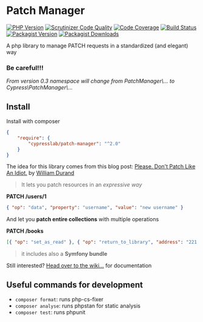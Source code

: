Patch Manager
=============
[![PHP Version](https://img.shields.io/packagist/php-v/cypresslab/patch-manager/dev-master)](https://packagist.org/packages/cypresslab/patch-manager)
[![Scrutinizer Code Quality](https://scrutinizer-ci.com/g/matteosister/patch-manager/badges/quality-score.png?b=master)](https://scrutinizer-ci.com/g/matteosister/patch-manager/?branch=master)
[![Code Coverage](https://scrutinizer-ci.com/g/matteosister/patch-manager/badges/coverage.png?b=master)](https://scrutinizer-ci.com/g/matteosister/patch-manager/?branch=master)
[![Build Status](https://img.shields.io/github/workflow/status/matteosister/patch-manager/Test)](https://github.com/matteosister/patch-manager/actions)
[![Packagist Version](https://img.shields.io/packagist/v/cypresslab/patch-manager)](https://packagist.org/packages/cypresslab/patch-manager)
[![Packagist Downloads](https://img.shields.io/packagist/dt/cypresslab/patch-manager)](https://packagist.org/packages/cypresslab/patch-manager)

A php library to manage PATCH requests in a standardized (and elegant) way

### Be careful!!!

*From version 0.3 namespace will change from PatchManager\\... to Cypress\\PatchManager\\...*

## Install

Install with composer

``` json
{
    "require": {
        "cypresslab/patch-manager": "^2.0"
    }
}
```

The idea for this library comes from this blog post: [Please. Don't Patch Like An Idiot.](http://williamdurand.fr/2014/02/14/please-do-not-patch-like-an-idiot/) by [William Durand](https://github.com/willdurand)

> It lets you patch resources in an *expressive way*

**PATCH /users/1**
``` json
{ "op": "data", "property": "username", "value": "new username" }
```

And let you **patch entire collections** with multiple operations

**PATCH /books**
``` json
[{ "op": "set_as_read" }, { "op": "return_to_library", "address": "221 B Baker St, London, England"}]
```

> it includes also a **Symfony bundle**

Still interested? [Head over to the wiki...](https://github.com/matteosister/patch-manager/wiki) for documentation

## Useful commands for development

- `composer format`: runs php-cs-fixer
- `composer analyse`: runs phpstan for static analysis
- `composer test`: runs phpunit